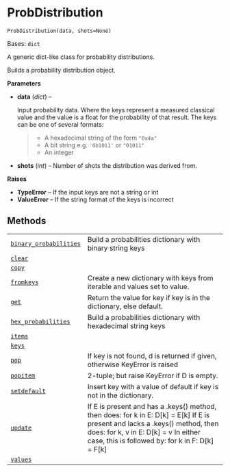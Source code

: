 # ProbDistribution

<span id="undefined" />

`ProbDistribution(data, shots=None)`

Bases: `dict`

A generic dict-like class for probability distributions.

Builds a probability distribution object.

**Parameters**

*   **data** (*dict*) –

    Input probability data. Where the keys represent a measured classical value and the value is a float for the probability of that result. The keys can be one of several formats:

    > *   A hexadecimal string of the form `"0x4a"`
    > *   A bit string e.g. `'0b1011'` or `"01011"`
    > *   An integer

*   **shots** (*int*) – Number of shots the distribution was derived from.

**Raises**

*   **TypeError** – If the input keys are not a string or int
*   **ValueError** – If the string format of the keys is incorrect

## Methods

|                                                                                                                                                                                         |                                                                                                                                                                                                                               |
| --------------------------------------------------------------------------------------------------------------------------------------------------------------------------------------- | ----------------------------------------------------------------------------------------------------------------------------------------------------------------------------------------------------------------------------- |
| [`binary_probabilities`](qiskit.result.ProbDistribution.binary_probabilities#qiskit.result.ProbDistribution.binary_probabilities "qiskit.result.ProbDistribution.binary_probabilities") | Build a probabilities dictionary with binary string keys                                                                                                                                                                      |
| [`clear`](qiskit.result.ProbDistribution.clear#qiskit.result.ProbDistribution.clear "qiskit.result.ProbDistribution.clear")                                                             |                                                                                                                                                                                                                               |
| [`copy`](qiskit.result.ProbDistribution.copy#qiskit.result.ProbDistribution.copy "qiskit.result.ProbDistribution.copy")                                                                 |                                                                                                                                                                                                                               |
| [`fromkeys`](qiskit.result.ProbDistribution.fromkeys#qiskit.result.ProbDistribution.fromkeys "qiskit.result.ProbDistribution.fromkeys")                                                 | Create a new dictionary with keys from iterable and values set to value.                                                                                                                                                      |
| [`get`](qiskit.result.ProbDistribution.get#qiskit.result.ProbDistribution.get "qiskit.result.ProbDistribution.get")                                                                     | Return the value for key if key is in the dictionary, else default.                                                                                                                                                           |
| [`hex_probabilities`](qiskit.result.ProbDistribution.hex_probabilities#qiskit.result.ProbDistribution.hex_probabilities "qiskit.result.ProbDistribution.hex_probabilities")             | Build a probabilities dictionary with hexadecimal string keys                                                                                                                                                                 |
| [`items`](qiskit.result.ProbDistribution.items#qiskit.result.ProbDistribution.items "qiskit.result.ProbDistribution.items")                                                             |                                                                                                                                                                                                                               |
| [`keys`](qiskit.result.ProbDistribution.keys#qiskit.result.ProbDistribution.keys "qiskit.result.ProbDistribution.keys")                                                                 |                                                                                                                                                                                                                               |
| [`pop`](qiskit.result.ProbDistribution.pop#qiskit.result.ProbDistribution.pop "qiskit.result.ProbDistribution.pop")                                                                     | If key is not found, d is returned if given, otherwise KeyError is raised                                                                                                                                                     |
| [`popitem`](qiskit.result.ProbDistribution.popitem#qiskit.result.ProbDistribution.popitem "qiskit.result.ProbDistribution.popitem")                                                     | 2-tuple; but raise KeyError if D is empty.                                                                                                                                                                                    |
| [`setdefault`](qiskit.result.ProbDistribution.setdefault#qiskit.result.ProbDistribution.setdefault "qiskit.result.ProbDistribution.setdefault")                                         | Insert key with a value of default if key is not in the dictionary.                                                                                                                                                           |
| [`update`](qiskit.result.ProbDistribution.update#qiskit.result.ProbDistribution.update "qiskit.result.ProbDistribution.update")                                                         | If E is present and has a .keys() method, then does: for k in E: D\[k] = E\[k] If E is present and lacks a .keys() method, then does: for k, v in E: D\[k] = v In either case, this is followed by: for k in F: D\[k] = F\[k] |
| [`values`](qiskit.result.ProbDistribution.values#qiskit.result.ProbDistribution.values "qiskit.result.ProbDistribution.values")                                                         |                                                                                                                                                                                                                               |
